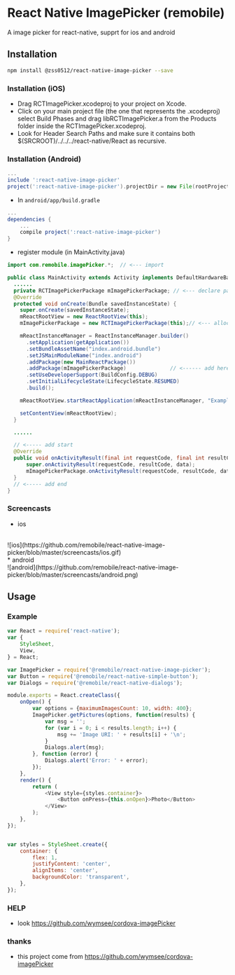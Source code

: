 # React Native ImagePicker (remobile)
A image picker for react-native, supprt for ios and android

## Installation
```sh
npm install @zss0512/react-native-image-picker --save
```
### Installation (iOS)
* Drag RCTImagePicker.xcodeproj to your project on Xcode.
* Click on your main project file (the one that represents the .xcodeproj) select Build Phases and drag libRCTImagePicker.a from the Products folder inside the RCTImagePicker.xcodeproj.
* Look for Header Search Paths and make sure it contains both $(SRCROOT)/../../../react-native/React as recursive.

### Installation (Android)
```gradle
...
include ':react-native-image-picker'
project(':react-native-image-picker').projectDir = new File(rootProject.projectDir, '../node_modules/@remobile/react-native-image-picker/android/RCTImagePicker')
```

* In `android/app/build.gradle`

```gradle
...
dependencies {
    ...
    compile project(':react-native-image-picker')
}
```

* register module (in MainActivity.java)

```java
import com.remobile.imagePicker.*;  // <--- import

public class MainActivity extends Activity implements DefaultHardwareBackBtnHandler {
  ......
  private RCTImagePickerPackage mImagePickerPackage; // <--- declare package
  @Override
  protected void onCreate(Bundle savedInstanceState) {
    super.onCreate(savedInstanceState);
    mReactRootView = new ReactRootView(this);
    mImagePickerPackage = new RCTImagePickerPackage(this);// <--- alloc package

    mReactInstanceManager = ReactInstanceManager.builder()
      .setApplication(getApplication())
      .setBundleAssetName("index.android.bundle")
      .setJSMainModuleName("index.android")
      .addPackage(new MainReactPackage())
      .addPackage(mImagePickerPackage)              // <------ add here
      .setUseDeveloperSupport(BuildConfig.DEBUG)
      .setInitialLifecycleState(LifecycleState.RESUMED)
      .build();

    mReactRootView.startReactApplication(mReactInstanceManager, "ExampleRN", null);

    setContentView(mReactRootView);
  }

  ......

  // <----- add start
  @Override
  public void onActivityResult(final int requestCode, final int resultCode, final Intent data) {
      super.onActivityResult(requestCode, resultCode, data);
      mImagePickerPackage.onActivityResult(requestCode, resultCode, data);
  }
  // <----- add end
}
```

### Screencasts
* ios
<br>
![ios](https://github.com/remobile/react-native-image-picker/blob/master/screencasts/ios.gif)
<br>
* android
<br>
![android](https://github.com/remobile/react-native-image-picker/blob/master/screencasts/android.png)

## Usage

### Example
```js
var React = require('react-native');
var {
    StyleSheet,
    View,
} = React;

var ImagePicker = require('@remobile/react-native-image-picker');
var Button = require('@remobile/react-native-simple-button');
var Dialogs = require('@remobile/react-native-dialogs');

module.exports = React.createClass({
    onOpen() {
        var options = {maximumImagesCount: 10, width: 400};
        ImagePicker.getPictures(options, function(results) {
            var msg = '';
            for (var i = 0; i < results.length; i++) {
                msg += 'Image URI: ' + results[i] + '\n';
            }
            Dialogs.alert(msg);
        }, function (error) {
            Dialogs.alert('Error: ' + error);
        });
    },
    render() {
        return (
            <View style={styles.container}>
                <Button onPress={this.onOpen}>Photo</Button>
            </View>
        );
    },
});


var styles = StyleSheet.create({
    container: {
        flex: 1,
        justifyContent: 'center',
        alignItems: 'center',
        backgroundColor: 'transparent',
    },
});
```

### HELP
* look https://github.com/wymsee/cordova-imagePicker


### thanks
* this project come from https://github.com/wymsee/cordova-imagePicker
